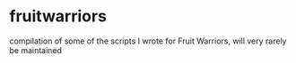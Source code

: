 # fruitwarriors
compilation of some of the scripts I wrote for Fruit Warriors, will very rarely be maintained
